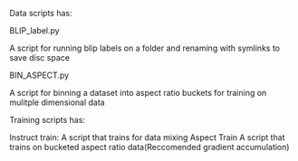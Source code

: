 
Data scripts has:

BLIP_label.py

A script for running blip labels on a folder and renaming with symlinks to save disc space

BIN_ASPECT.py

A script for binning a dataset into aspect ratio buckets for training on mulitple dimensional data

Training scripts has:

Instruct train:
A script that trains for data mixing
Aspect Train
A script that trains on bucketed aspect ratio data(Reccomended gradient accumulation)
